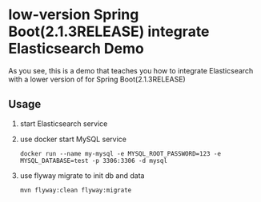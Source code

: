 # low-version Spring Boot(2.1.3RELEASE) integrate Elasticsearch Demo

As you see, this is a demo that teaches you how to integrate Elasticsearch with a lower version of  for Spring Boot(2.1.3RELEASE) 

## Usage

1. start Elasticsearch service
2. use docker start MySQL service
     ```
     docker run --name my-mysql -e MYSQL_ROOT_PASSWORD=123 -e MYSQL_DATABASE=test -p 3306:3306 -d mysql
    ```
3. use flyway migrate to init db and data

    ```
    mvn flyway:clean flyway:migrate
    ```